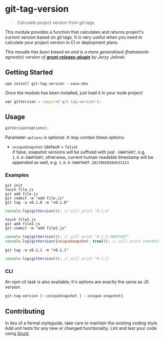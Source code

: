 # git-tag-version

> Calculate project version from git tags.

This module provides a function that calculates and returns project's current version based on git tags.
It is very useful when you need to calculate your project version in CI or deployment plans.

*This moudle has been based on and is a more generalised (framework-agnostic) version of [**grunt-release-plugin**](https://github.com/jln-pl/grunt-release-plugin) by Jerzy Jelinek.*

## Getting Started

```shell
npm install git-tag-version --save-dev
```

Once the module has been installed, just load it in your node project:

```js
var gitVersion = require('git-tag-version');
```

## Usage

```js
gitVersion(options);
```

Parameter `options` is optional. It may contain these options:
- `uniqueSnapshot` (default = `false`)\
    if false, snapshot versions will be suffixed with just `-SNAPSHOT`, e.g. `1.0.0-SNAPSHOT`;
    otherwise, current human-readable timestamp will be appended as well, e.g. `1.0.0-SNAPSHOT.20170920104533123` 

### Examples

```shell
git init
touch file.js
git add file.js
git commit -m "add file.js"
git tag -a v0.1.0 -m "v0.1.0"
```

```js
console.log(gitVersion()); // will print "0.1.0"
```

```shell
touch file2.js
git add file2.js
git commit -m "add file2.js"
```

```js
console.log(gitVersion()); // will print "0.1.1-SNAPSHOT"
console.log(gitVersion({uniqueSnapshot: true})); // will print something like "0.1.1-SNAPSHOT.20170920104533123"
```

```shell
git tag -a v0.1.1 -m "v0.1.1"
```

```js
console.log(gitVersion()); // will print "0.1.1"
```

### CLI
An npm cli task is also available; it's options are exactly the same as JS version.

```bash
git-tag-version [--uniqueSnapshot | --unique-snapshot]
```

## Contributing
In lieu of a formal styleguide, take care to maintain the existing coding style. Add unit tests for any new or changed functionality. Lint and test your code using [Grunt](http://gruntjs.com/).
